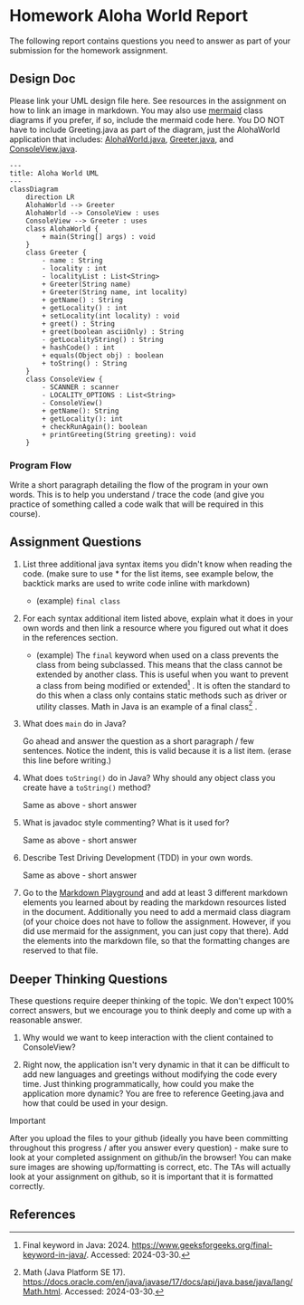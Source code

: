 # Homework Aloha World Report

The following report contains questions you need to answer as part of your submission for the homework assignment. 


## Design Doc
Please link your UML design file here. See resources in the assignment on how to
link an image in markdown. You may also use [mermaid] class diagrams if you prefer, if so, include the mermaid code here.  You DO NOT have to include Greeting.java as part of the diagram, just the AlohaWorld application that includes: [AlohaWorld.java], [Greeter.java], and [ConsoleView.java].


```mermaid
---
title: Aloha World UML
---
classDiagram
    direction LR
    AlohaWorld --> Greeter 
    AlohaWorld --> ConsoleView : uses
    ConsoleView --> Greeter : uses
    class AlohaWorld {
        + main(String[] args) : void     
    }
    class Greeter {
        - name : String
        - locality : int
        - localityList : List<String>
        + Greeter(String name)
        + Greeter(String name, int locality)
        + getName() : String
        + getLocality() : int
        + setLocality(int locality) : void
        + greet() : String
        + greet(boolean asciiOnly) : String
        - getLocalityString() : String
        + hashCode() : int
        + equals(Object obj) : boolean
        + toString() : String
    }
    class ConsoleView {
        - SCANNER : scanner
        - LOCALITY_OPTIONS : List<String>
        - ConsoleView()
        + getName(): String
        + getLocality(): int
        + checkRunAgain(): boolean
        + printGreeting(String greeting): void
    }
```


### Program Flow
Write a short paragraph detailing the flow of the program in your own words. This is to help you understand / trace the code (and give you practice of something called a code walk that will be required in this course).



## Assignment Questions

1. List three additional java syntax items you didn't know when reading the code.  (make sure to use * for the list items, see example below, the backtick marks are used to write code inline with markdown)
   
   * (example) `final class`

2. For each syntax additional item listed above, explain what it does in your own words and then link a resource where you figured out what it does in the references section. 

    * (example) The `final` keyword when used on a class prevents the class from being subclassed. This means that the class cannot be extended by another class. This is useful when you want to prevent a class from being modified or extended[^1] . It is often the standard to do this when a class only contains static methods such as driver or utility classes. Math in Java is an example of a final class[^2] .

3. What does `main` do in Java? 

    Go ahead and answer the question as a short paragraph / few sentences. Notice the indent, this is valid because it is a list item. (erase this line before writing.)


4. What does `toString()` do in Java? Why should any object class you create have a `toString()` method?

    Same as above - short answer

5. What is javadoc style commenting? What is it used for? 

    Same as above - short answer


6. Describe Test Driving Development (TDD) in your own words. 

    Same as above - short answer    

7. Go to the [Markdown Playground](MarkdownPlayground.md) and add at least 3 different markdown elements you learned about by reading the markdown resources listed in the document. Additionally you need to add a mermaid class diagram (of your choice does not have to follow the assignment. However, if you did use mermaid for the assignment, you can just copy that there). Add the elements into the markdown file, so that the formatting changes are reserved to that file. 


## Deeper Thinking Questions

These questions require deeper thinking of the topic. We don't expect 100% correct answers, but we encourage you to think deeply and come up with a reasonable answer. 


1. Why would we want to keep interaction with the client contained to ConsoleView?


2. Right now, the application isn't very dynamic in that it can be difficult to add new languages and greetings without modifying the code every time. Just thinking programmatically,  how could you make the application more dynamic? You are free to reference Geeting.java and how that could be used in your design.



> [!IMPORTANT]
>  After you upload the files to your github (ideally you have been committing throughout this progress / after you answer every question) - make sure to look at your completed assignment on github/in the browser! You can make sure images are showing up/formatting is correct, etc. The TAs will actually look at your assignment on github, so it is important that it is formatted correctly.


## References

[^1]: Final keyword in Java: 2024. https://www.geeksforgeeks.org/final-keyword-in-java/. Accessed: 2024-03-30. 

[^2]: Math (Java Platform SE 17). https://docs.oracle.com/en/java/javase/17/docs/api/java.base/java/lang/Math.html. Accessed: 2024-03-30.


<!-- This is a comment, below this link the links in the document are placed here to make ti easier to read. This is an optional style for markdown, and often as a student you will include the links inline. for example [mermaid](https://mermaid.js.org/intro/syntax-reference.html) -->
[mermaid]: https://mermaid.js.org/intro/syntax-reference.html
[AlohaWorld.java]: src/main/java/student/AlohaWorld.java
[Greeter.java]: src/main/java/student/Greeter.java
[ConsoleView.java]: src/main/java/student/ConsoleView.java